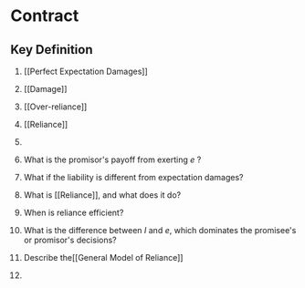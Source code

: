 # Contract
## Key Definition

1. [[Perfect Expectation Damages]]
2. [[Damage]]
3. [[Over-reliance]]
4. [[Reliance]]
5. 

6. What is the promisor's payoff from exerting $e$ ?
7. What if the liability is different from expectation damages?
8. What is [[Reliance]], and what does it do?
9. When is reliance efficient?
10. What is the difference between $I$ and $e$, which dominates the promisee's or promisor's decisions?
11. Describe the[[General Model of Reliance]]
12. 


